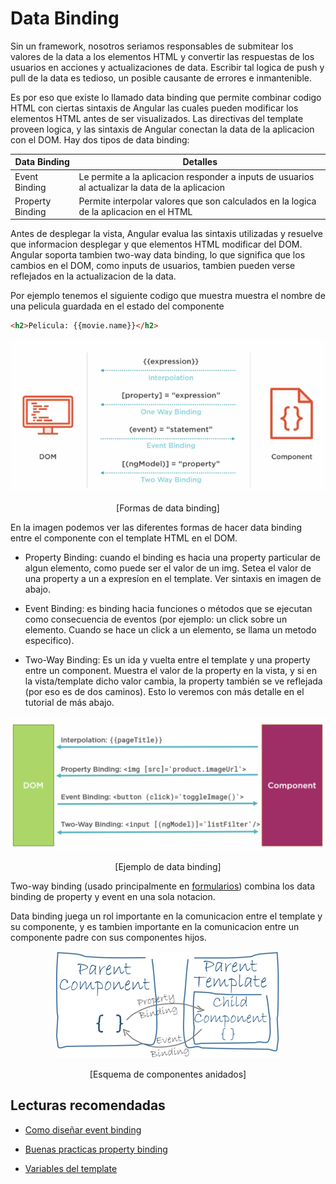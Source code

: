 # Data Binding

Sin un framework, nosotros seriamos responsables de submitear los valores de la data a los elementos HTML y convertir las respuestas de los usuarios en acciones y actualizaciones de data. Escribir tal logica de push y pull de la data es tedioso, un posible causante de errores e inmantenible.

Es por eso que existe lo llamado data binding que permite combinar codigo HTML con ciertas sintaxis de Angular las cuales pueden modificar los elementos HTML antes de ser visualizados. Las directivas del template proveen logica, y las sintaxis de Angular conectan la data de la aplicacion con el DOM. Hay dos tipos de data binding:

| Data Binding     | Detalles                                                                                         |
| ---------------- | ------------------------------------------------------------------------------------------------ |
| Event Binding    | Le permite a la aplicacion responder a inputs de usuarios al actualizar la data de la aplicacion |
| Property Binding | Permite interpolar valores que son calculados en la logica de la aplicacion en el HTML           |

Antes de desplegar la vista, Angular evalua las sintaxis utilizadas y resuelve que informacion desplegar y que elementos HTML modificar del DOM. Angular soporta tambien two-way data binding, lo que significa que los cambios en el DOM, como inputs de usuarios, tambien pueden verse reflejados en la actualizacion de la data.

Por ejemplo tenemos el siguiente codigo que muestra muestra el nombre de una pelicula guardada en el estado del componente

```HTML
<h2>Pelicula: {{movie.name}}</h2>
```

<p align="center">
<img src="./images/image-7.png">
</p>
<p align="center">
[Formas de data binding]
</p>

En la imagen podemos ver las diferentes formas de hacer data binding entre el componente con el template HTML en el DOM.

- Property Binding: cuando el binding es hacia una property particular de algun elemento, como puede ser el valor de un img. Setea el valor de una property a un a expresíon en el template. Ver sintaxis en imagen de abajo.

- Event Binding: es binding hacia funciones o métodos que se ejecutan como consecuencia de eventos (por ejemplo: un click sobre un elemento. Cuando se hace un click a un elemento, se llama un metodo especifico).

- Two-Way Binding: Es un ida y vuelta entre el template y una property entre un component. Muestra el valor de la property en la vista, y si en la vista/template dicho valor cambia, la property también se ve reflejada (por eso es de dos caminos). Esto lo veremos con más detalle en el tutorial de más abajo.

<p align="center">
<img src="./images/image-8.png">
</p>
<p align="center">
[Ejemplo de data binding]
</p>

Two-way binding (usado principalmente en [formularios](https://v17.angular.io/guide/forms)) combina los data binding de property y event en una sola notacion.

Data binding juega un rol importante en la comunicacion entre el template y su componente, y es tambien importante en la comunicacion entre un componente padre con sus componentes hijos.

<p align="center">
<img src="./images/image-9.png">
</p>
<p align="center">
[Esquema de componentes anidados]
</p>

## Lecturas recomendadas

- [Como diseñar event binding](https://v17.angular.io/guide/event-binding-concepts)

- [Buenas practicas property binding](https://v17.angular.io/guide/property-binding-best-practices)

- [Variables del template](https://v17.angular.io/guide/template-reference-variables)
